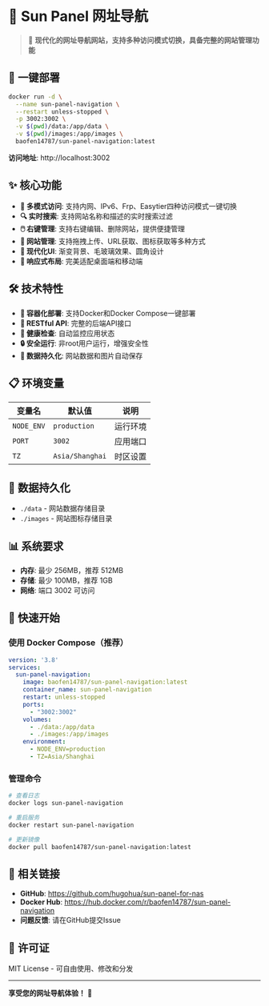 # 🚀 Sun Panel 网址导航

> 🎯 **现代化的网址导航网站，支持多种访问模式切换，具备完整的网站管理功能**

## 🐳 一键部署

```bash
docker run -d \
  --name sun-panel-navigation \
  --restart unless-stopped \
  -p 3002:3002 \
  -v $(pwd)/data:/app/data \
  -v $(pwd)/images:/app/images \
  baofen14787/sun-panel-navigation:latest
```

**访问地址**: http://localhost:3002

## ✨ 核心功能

- **🚀 多模式访问**: 支持内网、IPv6、Frp、Easytier四种访问模式一键切换
- **🔍 实时搜索**: 支持网站名称和描述的实时搜索过滤
- **🖱️ 右键管理**: 支持右键编辑、删除网站，提供便捷管理
- **📝 网站管理**: 支持拖拽上传、URL获取、图标获取等多种方式
- **🎨 现代化UI**: 渐变背景、毛玻璃效果、圆角设计
- **📱 响应式布局**: 完美适配桌面端和移动端

## 🛠️ 技术特性

- **🐳 容器化部署**: 支持Docker和Docker Compose一键部署
- **🔧 RESTful API**: 完整的后端API接口
- **💚 健康检查**: 自动监控应用状态
- **🔒 安全运行**: 非root用户运行，增强安全性
- **💾 数据持久化**: 网站数据和图片自动保存

## 📋 环境变量

| 变量名 | 默认值 | 说明 |
|--------|--------|------|
| `NODE_ENV` | `production` | 运行环境 |
| `PORT` | `3002` | 应用端口 |
| `TZ` | `Asia/Shanghai` | 时区设置 |

## 🔧 数据持久化

- `./data` - 网站数据存储目录
- `./images` - 网站图标存储目录

## 📊 系统要求

- **内存**: 最少 256MB，推荐 512MB
- **存储**: 最少 100MB，推荐 1GB
- **网络**: 端口 3002 可访问

## 🚀 快速开始

### 使用 Docker Compose（推荐）

```yaml
version: '3.8'
services:
  sun-panel-navigation:
    image: baofen14787/sun-panel-navigation:latest
    container_name: sun-panel-navigation
    restart: unless-stopped
    ports:
      - "3002:3002"
    volumes:
      - ./data:/app/data
      - ./images:/app/images
    environment:
      - NODE_ENV=production
      - TZ=Asia/Shanghai
```

### 管理命令

```bash
# 查看日志
docker logs sun-panel-navigation

# 重启服务
docker restart sun-panel-navigation

# 更新镜像
docker pull baofen14787/sun-panel-navigation:latest
```

## 🔗 相关链接

- **GitHub**: https://github.com/hugohua/sun-panel-for-nas
- **Docker Hub**: https://hub.docker.com/r/baofen14787/sun-panel-navigation
- **问题反馈**: 请在GitHub提交Issue

## 📄 许可证

MIT License - 可自由使用、修改和分发

---

**享受您的网址导航体验！** 🎉
